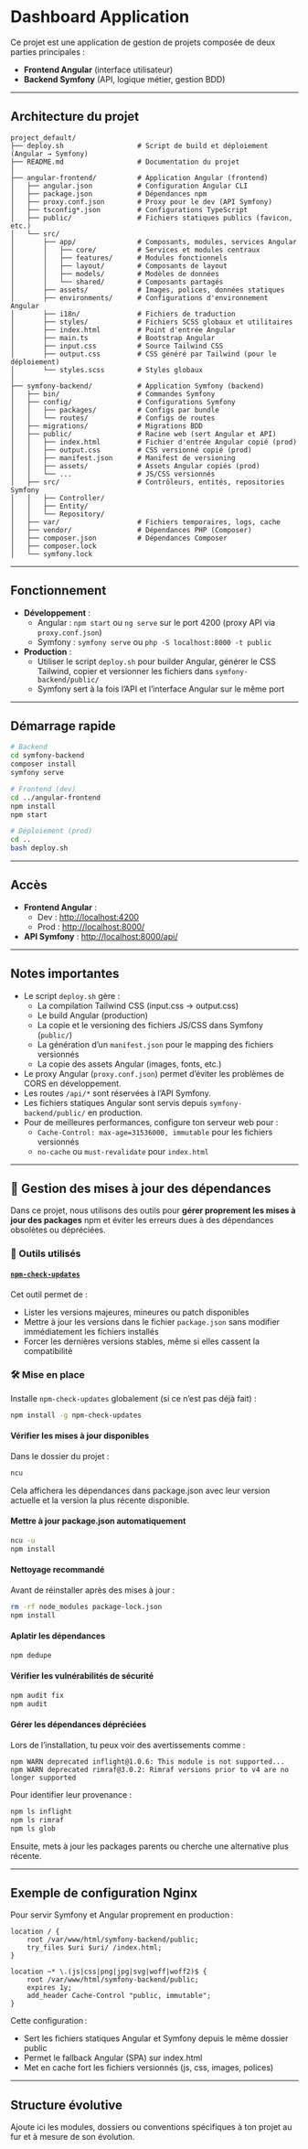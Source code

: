 # Dashboard Application

Ce projet est une application de gestion de projets composée de deux parties principales :

- **Frontend Angular** (interface utilisateur)
- **Backend Symfony** (API, logique métier, gestion BDD)

---

## Architecture du projet

```
project_default/
├── deploy.sh                  # Script de build et déploiement (Angular → Symfony)
├── README.md                  # Documentation du projet
│
├── angular-frontend/          # Application Angular (frontend)
│   ├── angular.json           # Configuration Angular CLI
│   ├── package.json           # Dépendances npm
│   ├── proxy.conf.json        # Proxy pour le dev (API Symfony)
│   ├── tsconfig*.json         # Configurations TypeScript
│   ├── public/                # Fichiers statiques publics (favicon, etc.)
│   └── src/
│       ├── app/               # Composants, modules, services Angular
│       │   ├── core/          # Services et modules centraux
│       │   ├── features/      # Modules fonctionnels
│       │   ├── layout/        # Composants de layout
│       │   ├── models/        # Modèles de données
│       │   └── shared/        # Composants partagés
│       ├── assets/            # Images, polices, données statiques
│       ├── environments/      # Configurations d'environnement Angular
│       ├── i18n/              # Fichiers de traduction
│       ├── styles/            # Fichiers SCSS globaux et utilitaires
│       ├── index.html         # Point d'entrée Angular
│       ├── main.ts            # Bootstrap Angular
│       ├── input.css          # Source Tailwind CSS
│       ├── output.css         # CSS généré par Tailwind (pour le déploiement)
│       └── styles.scss        # Styles globaux
│
├── symfony-backend/           # Application Symfony (backend)
│   ├── bin/                   # Commandes Symfony
│   ├── config/                # Configurations Symfony
│   │   ├── packages/          # Configs par bundle
│   │   └── routes/            # Configs de routes
│   ├── migrations/            # Migrations BDD
│   ├── public/                # Racine web (sert Angular et API)
│   │   ├── index.html         # Fichier d'entrée Angular copié (prod)
│   │   ├── output.css         # CSS versionné copié (prod)
│   │   ├── manifest.json      # Manifest de versioning
│   │   ├── assets/            # Assets Angular copiés (prod)
│   │   └── ...                # JS/CSS versionnés
│   ├── src/                   # Contrôleurs, entités, repositories Symfony
│   │   ├── Controller/
│   │   ├── Entity/
│   │   └── Repository/
│   ├── var/                   # Fichiers temporaires, logs, cache
│   ├── vendor/                # Dépendances PHP (Composer)
│   ├── composer.json          # Dépendances Composer
│   ├── composer.lock
│   └── symfony.lock
```

---

## Fonctionnement

- **Développement** :
  - Angular : `npm start` ou `ng serve` sur le port 4200 (proxy API via `proxy.conf.json`)
  - Symfony : `symfony serve` ou `php -S localhost:8000 -t public`
- **Production** :
  - Utiliser le script `deploy.sh` pour builder Angular, générer le CSS Tailwind, copier et versionner les fichiers dans `symfony-backend/public/`
  - Symfony sert à la fois l’API et l’interface Angular sur le même port

---

## Démarrage rapide

```bash
# Backend
cd symfony-backend
composer install
symfony serve

# Frontend (dev)
cd ../angular-frontend
npm install
npm start

# Déploiement (prod)
cd ..
bash deploy.sh
```

---

## Accès

- **Frontend Angular** :  
  - Dev : [http://localhost:4200](http://localhost:4200)
  - Prod : [http://localhost:8000/](http://localhost:8000/)
- **API Symfony** : [http://localhost:8000/api/](http://localhost:8000/api/)

---

## Notes importantes

- Le script `deploy.sh` gère :
  - La compilation Tailwind CSS (input.css → output.css)
  - Le build Angular (production)
  - La copie et le versioning des fichiers JS/CSS dans Symfony (`public/`)
  - La génération d’un `manifest.json` pour le mapping des fichiers versionnés
  - La copie des assets Angular (images, fonts, etc.)
- Le proxy Angular (`proxy.conf.json`) permet d’éviter les problèmes de CORS en développement.
- Les routes `/api/*` sont réservées à l’API Symfony.
- Les fichiers statiques Angular sont servis depuis `symfony-backend/public/` en production.
- Pour de meilleures performances, configure ton serveur web pour :
  - `Cache-Control: max-age=31536000, immutable` pour les fichiers versionnés
  - `no-cache` ou `must-revalidate` pour `index.html`

---

## 🔄 Gestion des mises à jour des dépendances

Dans ce projet, nous utilisons des outils pour **gérer proprement les mises à jour des packages** npm et éviter les erreurs dues à des dépendances obsolètes ou dépréciées.

### 🧰 Outils utilisés

#### [`npm-check-updates`](https://www.npmjs.com/package/npm-check-updates)

Cet outil permet de :
- Lister les versions majeures, mineures ou patch disponibles
- Mettre à jour les versions dans le fichier `package.json` sans modifier immédiatement les fichiers installés
- Forcer les dernières versions stables, même si elles cassent la compatibilité

### 🛠️ Mise en place

Installe `npm-check-updates` globalement (si ce n’est pas déjà fait) :

```bash
npm install -g npm-check-updates
```

#### Vérifier les mises à jour disponibles

Dans le dossier du projet :

```bash
ncu
```

Cela affichera les dépendances dans package.json avec leur version actuelle et la version la plus récente disponible.

#### Mettre à jour package.json automatiquement

```bash
ncu -u
npm install
```

#### Nettoyage recommandé

Avant de réinstaller après des mises à jour :

```bash
rm -rf node_modules package-lock.json
npm install
```

#### Aplatir les dépendances

```bash
npm dedupe
```

#### Vérifier les vulnérabilités de sécurité

```bash
npm audit fix
npm audit
```

#### Gérer les dépendances dépréciées

Lors de l’installation, tu peux voir des avertissements comme :

```
npm WARN deprecated inflight@1.0.6: This module is not supported...
npm WARN deprecated rimraf@3.0.2: Rimraf versions prior to v4 are no longer supported
```

Pour identifier leur provenance :

```bash
npm ls inflight
npm ls rimraf
npm ls glob
```

Ensuite, mets à jour les packages parents ou cherche une alternative plus récente.

---

## Exemple de configuration Nginx

Pour servir Symfony et Angular proprement en production :

```nginx
location / {
    root /var/www/html/symfony-backend/public;
    try_files $uri $uri/ /index.html;
}

location ~* \.(js|css|png|jpg|svg|woff|woff2)$ {
    root /var/www/html/symfony-backend/public;
    expires 1y;
    add_header Cache-Control "public, immutable";
}
```

Cette configuration :
- Sert les fichiers statiques Angular et Symfony depuis le même dossier public
- Permet le fallback Angular (SPA) sur index.html
- Met en cache fort les fichiers versionnés (js, css, images, polices)

---

## Structure évolutive

Ajoute ici les modules, dossiers ou conventions spécifiques à ton projet au fur et à mesure de son évolution.
